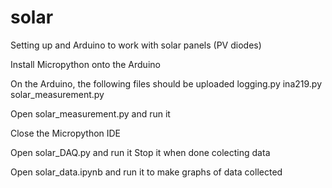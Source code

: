 # solar
Setting up and Arduino to work with solar panels (PV diodes)

Install Micropython onto the Arduino

On the Arduino, the following files should be uploaded
logging.py
ina219.py
solar_measurement.py

Open solar_measurement.py and run it

Close the Micropython IDE

Open solar_DAQ.py and run it
Stop it when done colecting data

Open solar_data.ipynb and run it to make graphs of data collected
